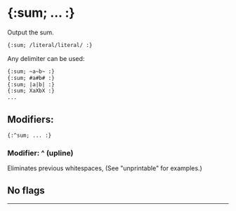 {:sum; ... :}
==================

Output the sum.

```html
{:sum; /literal/literal/ :}
```
Any delimiter can be used:

```html
{:sum; ~a~b~ :}
{:sum; #a#b# :}
{:sum; |a|b| :}
{:sum; XaXbX :}
...
```

Modifiers:
----------

```text
{:^sum; ... :}
```

### Modifier: ^ (upline)

Eliminates previous whitespaces, (See "unprintable" for examples.)


No flags
--------

---
